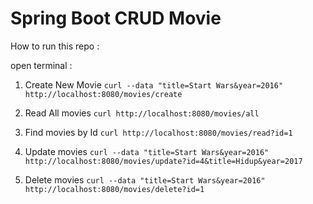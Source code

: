 # Spring Boot CRUD Movie

How to run this repo :

open terminal :
1. Create New Movie
`curl --data "title=Start Wars&year=2016" http://localhost:8080/movies/create`

2. Read All movies
`curl http://localhost:8080/movies/all`

3. Find movies by Id
`curl http://localhost:8080/movies/read?id=1`

4. Update movies
`curl --data "title=Start Wars&year=2016" http://localhost:8080/movies/update?id=4&title=Hidup&year=2017`

5. Delete movies
`curl --data "title=Start Wars&year=2016" http://localhost:8080/movies/delete?id=1`